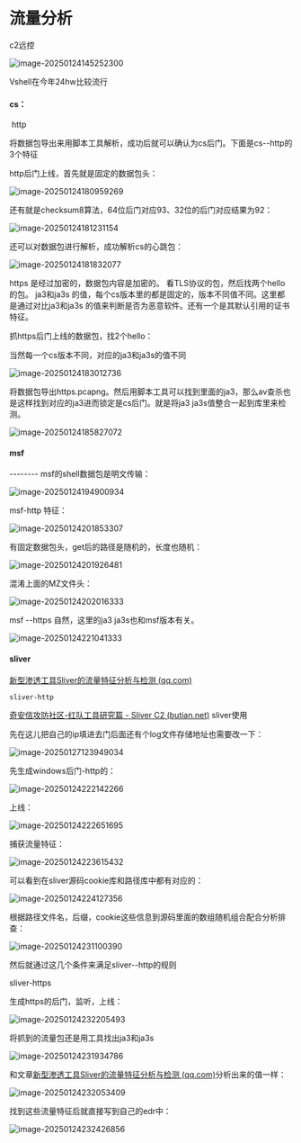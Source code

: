 # 流量分析

c2远控

![image-20250124145252300](https://cdn.jsdelivr.net/gh/maybeyjb/blue-team/img/202506161536780.png)

Vshell在今年24hw比较流行

#### cs：

​    http

将数据包导出来用脚本工具解析，成功后就可以确认为cs后门。下面是cs--http的3个特征

http后门上线，首先就是固定的数据包头：

![image-20250124180959269](https://cdn.jsdelivr.net/gh/maybeyjb/blue-team/img/202506161536781.png)

还有就是checksum8算法，64位后门对应93、32位的后门对应结果为92：

![image-20250124181231154](https://cdn.jsdelivr.net/gh/maybeyjb/blue-team/img/202506161536782.png)

还可以对数据包进行解析，成功解析cs的心跳包：

![image-20250124181832077](https://cdn.jsdelivr.net/gh/maybeyjb/blue-team/img/202506161536783.png)



 https  是经过加密的，数据包内容是加密的。 看TLS协议的包，然后找两个hello的包。 ja3和ja3s 的值，每个cs版本里的都是固定的，版本不同值不同。这里都是通过对比ja3和ja3s 的值来判断是否为恶意软件。还有一个是其默认引用的证书特征。

抓https后门上线的数据包，找2个hello：

当然每一个cs版本不同，对应的ja3和ja3s的值不同

![image-20250124183012736](https://cdn.jsdelivr.net/gh/maybeyjb/blue-team/img/202506161536784.png)

将数据包导出https.pcapng。然后用脚本工具可以找到里面的ja3，那么av查杀也是这样找到对应的ja3进而锁定是cs后门。就是将ja3 ja3s值整合一起到库里来检测。

![image-20250124185827072](https://cdn.jsdelivr.net/gh/maybeyjb/blue-team/img/202506161536785.png)



#### msf

  --------   msf的shell数据包是明文传输：

![image-20250124194900934](https://cdn.jsdelivr.net/gh/maybeyjb/blue-team/img/202506161536786.png)



  msf-http	特征：

![image-20250124201853307](https://cdn.jsdelivr.net/gh/maybeyjb/blue-team/img/202506161536787.png)

有固定数据包头，get后的路径是随机的，长度也随机：

![image-20250124201926481](https://cdn.jsdelivr.net/gh/maybeyjb/blue-team/img/202506161536788.png)

混淆上面的MZ文件头：

![image-20250124202016333](https://cdn.jsdelivr.net/gh/maybeyjb/blue-team/img/202506161536789.png)

  msf --https              自然，这里的ja3 ja3s也和msf版本有关。

![image-20250124221041333](https://cdn.jsdelivr.net/gh/maybeyjb/blue-team/img/202506161536790.png)

#### sliver

[新型渗透工具Sliver的流量特征分析与检测 (qq.com)](https://mp.weixin.qq.com/s/G3ggCKxQy0nOqRuTUPHfiQ)

 	sliver-http

[奇安信攻防社区-红队工具研究篇 - Sliver C2 (butian.net)](https://forum.butian.net/share/2243)	sliver使用

先在这儿把自己的ip填进去门后面还有个log文件存储地址也需要改一下：

![image-20250127123949034](https://cdn.jsdelivr.net/gh/maybeyjb/blue-team/img/202506161536791.png)

先生成windows后门-http的：

![image-20250124222142266](https://cdn.jsdelivr.net/gh/maybeyjb/blue-team/img/202506161536792.png)

上线：

![image-20250124222651695](https://cdn.jsdelivr.net/gh/maybeyjb/blue-team/img/202506161536793.png)

捕获流量特征：

![image-20250124223615432](https://cdn.jsdelivr.net/gh/maybeyjb/blue-team/img/202506161536794.png)

可以看到在sliver源码cookie库和路径库中都有对应的：

![image-20250124224127356](https://cdn.jsdelivr.net/gh/maybeyjb/blue-team/img/202506161536795.png)

根据路径文件名，后缀，cookie这些信息到源码里面的数组随机组合配合分析排查：

![image-20250124231100390](https://cdn.jsdelivr.net/gh/maybeyjb/blue-team/img/202506161536796.png)

然后就通过这几个条件来满足sliver--http的规则

 sliver-https

生成https的后门，监听，上线：

![image-20250124232205493](https://cdn.jsdelivr.net/gh/maybeyjb/blue-team/img/202506161536797.png)

将抓到的流量包还是用工具找出ja3和ja3s

![image-20250124231934786](https://cdn.jsdelivr.net/gh/maybeyjb/blue-team/img/202506161536798.png)

和文章[新型渗透工具Sliver的流量特征分析与检测 (qq.com)](https://mp.weixin.qq.com/s/G3ggCKxQy0nOqRuTUPHfiQ)分析出来的值一样：

![image-20250124232053409](https://cdn.jsdelivr.net/gh/maybeyjb/blue-team/img/202506161536799.png)

找到这些流量特征后就直接写到自己的edr中：

![image-20250124232426856](https://cdn.jsdelivr.net/gh/maybeyjb/blue-team/img/202506161536800.png)

